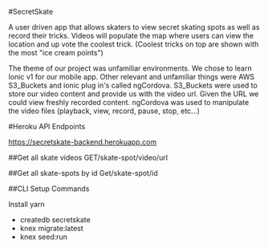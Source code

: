 #SecretSkate

A user driven app that allows skaters to view secret skating spots as well as record their tricks. Videos will populate the map where users can view the location and up vote the coolest trick. (Coolest tricks on top are shown with the most "ice cream points")

The theme of our project was unfamiliar environments. We chose to learn Ionic v1 for our mobile app. Other relevant and unfamiliar things were AWS S3_Buckets and ionic plug in's called ngCordova. S3_Buckets were used to store our video content and provide us with the video url. Given the URL we could view freshly recorded content. ngCordova was used to manipulate the video files (playback, view, record, pause, stop, etc...)



#Heroku API Endpoints 

https://secretskate-backend.herokuapp.com

##Get all skate videos
GET/skate-spot/video/url 

##Get all skate-spots by id
Get/skate-spot/id

##CLI Setup Commands 

Install yarn 
- createdb secretskate 
- knex migrate:latest
- knex seed:run 


